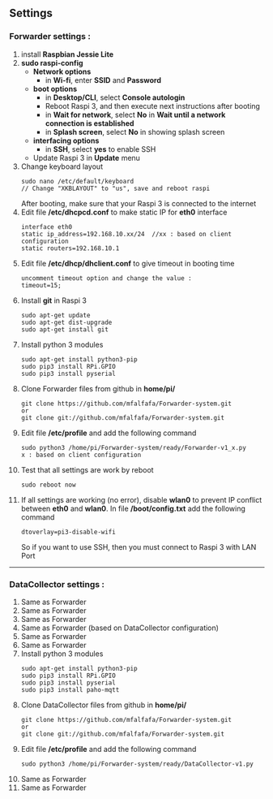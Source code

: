 ## Settings ##
### Forwarder settings : ###
1. install **Raspbian Jessie Lite**
2. **sudo raspi-config**
	- **Network options**
		- in **Wi-fi**, enter **SSID** and **Password**
	- **boot options**
		- in **Desktop/CLI**, select **Console autologin**
		- Reboot Raspi 3, and then execute next instructions after booting
		- in **Wait for network**, select **No** in **Wait until a network connection is established**
		- in **Splash screen**, select **No** in showing splash screen
	- **interfacing options**
		- in **SSH**, select **yes** to enable SSH
	- Update Raspi 3 in **Update** menu
3. Change keyboard layout
	```
	sudo nano /etc/default/keyboard
	// Change "XKBLAYOUT" to "us", save and reboot raspi
	```
	After booting, make sure that your Raspi 3 is connected to the internet
4. Edit file **/etc/dhcpcd.conf** to make static IP for **eth0** interface
	```
	interface eth0
	static ip_address=192.168.10.xx/24	//xx : based on client configuration
	static routers=192.168.10.1
	```
5. Edit file **/etc/dhcp/dhclient.conf** to give timeout in booting time
	```
	uncomment timeout option and change the value :
	timeout=15;
	```
6. Install **git** in Raspi 3
	```
	sudo apt-get update
	sudo apt-get dist-upgrade
	sudo apt-get install git
	```
7. Install python 3 modules
	```
	sudo apt-get install python3-pip
	sudo pip3 install RPi.GPIO
	sudo pip3 install pyserial
	```
8. Clone Forwarder files from github in **home/pi/**
	```
	git clone https://github.com/mfalfafa/Forwarder-system.git
	or
	git clone git://github.com/mfalfafa/Forwarder-system.git
	```
9. Edit file **/etc/profile** and add the following command
	```
	sudo python3 /home/pi/Forwarder-system/ready/Forwarder-v1_x.py
	x : based on client configuration
	```
10. Test that all settings are work by reboot
	```
	sudo reboot now
	```
11. If all settings are working (no error), disable **wlan0** to prevent IP conflict between **eth0** and **wlan0**. In file **/boot/config.txt** add the following command
	```
	dtoverlay=pi3-disable-wifi
	```
	So if you want to use SSH, then you must connect to Raspi 3 with LAN Port
---
### DataCollector settings : ###
1. Same as Forwarder
2. Same as Forwarder
3. Same as Forwarder
4. Same as Forwarder (based on DataCollector configuration)
5. Same as Forwarder
6. Same as Forwarder
7. Install python 3 modules
	```
	sudo apt-get install python3-pip
	sudo pip3 install RPi.GPIO
	sudo pip3 install pyserial
	sudo pip3 install paho-mqtt
	```
8. Clone DataCollector files from github in **home/pi/**
	```
	git clone https://github.com/mfalfafa/Forwarder-system.git
	or
	git clone git://github.com/mfalfafa/Forwarder-system.git
	```
9. Edit file **/etc/profile** and add the following command
	```
	sudo python3 /home/pi/Forwarder-system/ready/DataCollector-v1.py
	```
10. Same as Forwarder
11. Same as Forwarder